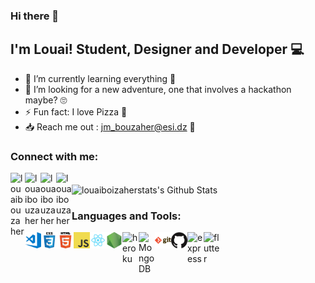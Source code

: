 ### Hi there 👋
## I'm Louai! Student, Designer and Developer 💻

- 🌱 I’m currently learning everything 🤣
- 👯 I’m looking for a new adventure, one that involves a hackathon maybe? 🙄
- ⚡ Fun fact: I love Pizza 🍕
- 📥 Reach me out : jm_bouzaher@esi.dz 📧

### Connect with me:

[<img align="left" alt="louaibouzaher" width="23px" src="https://cdn.jsdelivr.net/npm/simple-icons@v3/icons/linkedin.svg" />][linkedin]
[<img align="left" alt="louaibouzaher" width="25px" src="https://i.pinimg.com/originals/27/d5/42/27d542e2e2626de4c08ee3d84aaabb7b.png" />][facebook]
[<img align="left" alt="louaibouzaher" width="25px" src="https://cdn.jsdelivr.net/npm/simple-icons@v3/icons/twitter.svg" />][twitter]
[<img align="left" alt="louaibouzaher" width="25px" src="https://cdn.jsdelivr.net/npm/simple-icons@v3/icons/instagram.svg" />][instagram]

<br/>


<img align="center" alt="louaiboizaherstats's Github Stats" src="https://github-readme-stats.vercel.app/api?username=louaibouzaher&show_icons=true&hide_border=true" />

<br/>


### Languages and Tools:

<img align="left" alt="Visual Studio Code" width="26px" src="https://raw.githubusercontent.com/github/explore/80688e429a7d4ef2fca1e82350fe8e3517d3494d/topics/visual-studio-code/visual-studio-code.png" />
<img align="left" alt="CSS3" width="26px" src="https://raw.githubusercontent.com/github/explore/80688e429a7d4ef2fca1e82350fe8e3517d3494d/topics/css/css.png" />
<img align="left" alt="HTML5" width="26px" src="https://raw.githubusercontent.com/github/explore/80688e429a7d4ef2fca1e82350fe8e3517d3494d/topics/html/html.png" />
<img align="left" alt="JavaScript" width="26px" src="https://raw.githubusercontent.com/github/explore/80688e429a7d4ef2fca1e82350fe8e3517d3494d/topics/javascript/javascript.png" />
<img align="left" alt="React" width="26px" src="https://raw.githubusercontent.com/github/explore/80688e429a7d4ef2fca1e82350fe8e3517d3494d/topics/react/react.png" />
<img align="left" alt="Node.js" width="26px" src="https://raw.githubusercontent.com/github/explore/80688e429a7d4ef2fca1e82350fe8e3517d3494d/topics/nodejs/nodejs.png" />
<img align="left" alt="heroku" width="26px" src="https://cdn.worldvectorlogo.com/logos/heroku.svg" />
<img align="left" alt="MongoDB" width="26px" src="https://www.pngitem.com/pimgs/m/385-3850359_icon-mongodb-logo-hd-png-download.png" />
<img align="left" alt="Git" width="26px" src="https://raw.githubusercontent.com/github/explore/80688e429a7d4ef2fca1e82350fe8e3517d3494d/topics/git/git.png" />
<img align="left" alt="GitHub" width="26px" src="https://raw.githubusercontent.com/github/explore/78df643247d429f6cc873026c0622819ad797942/topics/github/github.png" />
<img align="left" alt="express" width="26px" src="https://cdn.glitch.com/project-avatar/fa1f1a9a-054c-42b2-93ab-83ec4f40695d.png?2017-09-13T18:38:00.967Z" />
<img align="left" alt="flutter" width="26px" src="https://www.kindpng.com/picc/m/355-3557482_flutter-logo-png-transparent-png.png" />


[facebook]: https://www.facebook.com/bouzahermohamedlouai/
[linkedin]: https://www.linkedin.com/in/mohamed-louai-bouzaher-bb86201b0/
[twitter]: https://twitter.com/louaibouzaher
[instagram]: https://instagram.com/louaibouzaher


